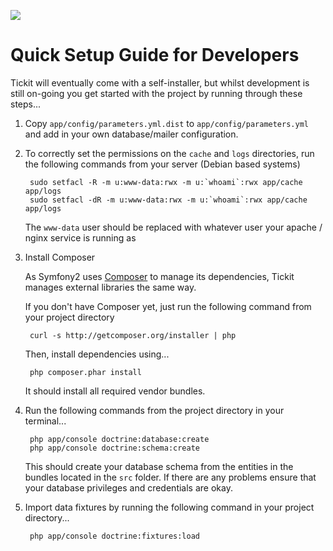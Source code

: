 <a href='http://travis-ci.org/#!/jaitsu87/tickit'><img src='https://secure.travis-ci.org/jaitsu87/tickit.png' /></a>

# Quick Setup Guide for Developers #

Tickit will eventually come with a self-installer, but whilst development is still on-going you get started with the project by
running through these steps...

1. Copy `app/config/parameters.yml.dist` to `app/config/parameters.yml` and add in your own database/mailer configuration.

2. To correctly set the permissions on the `cache` and `logs` directories, run the following commands from your server (Debian based systems)

        sudo setfacl -R -m u:www-data:rwx -m u:`whoami`:rwx app/cache app/logs
        sudo setfacl -dR -m u:www-data:rwx -m u:`whoami`:rwx app/cache app/logs

   The `www-data` user should be replaced with whatever user your apache / nginx service is running as


3. Install Composer

   As Symfony2 uses [Composer][1] to manage its dependencies, Tickit manages external libraries the same way.

   If you don't have Composer yet, just run the following command from your project directory

        curl -s http://getcomposer.org/installer | php

   Then, install dependencies using...

        php composer.phar install

   It should install all required vendor bundles.

4. Run the following commands from the project directory in your terminal...

        php app/console doctrine:database:create
        php app/console doctrine:schema:create

   This should create your database schema from the entities in the bundles located in the `src` folder. If there are any problems ensure that your database privileges and credentials are okay.

5. Import data fixtures by running the following command in your project directory...

        php app/console doctrine:fixtures:load

[1]:  http://getcomposer.org/